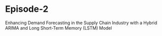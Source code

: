 # Episode-2
 Enhancing Demand Forecasting in the Supply Chain Industry with a Hybrid ARIMA and Long Short-Term Memory (LSTM) Model
